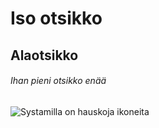 # Iso otsikko
## Alaotsikko
###### Ihan pieni otsikko enää
![Systamilla on hauskoja ikoneita](https://systam.fi/wp-content/uploads/2022/06/211221_systam_kumppani-1044x1044.png)
